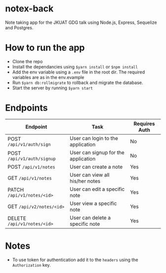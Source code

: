 # notex-back
Note taking app for the JKUAT GDG talk using Node.js, Express, Sequelize and Postgres.

# How to run the app
- Clone the repo
- Install the dependancies using `$yarn install` or `$npm install`
- Add the env variable using a `.env` file in the root dir. The required variables are as in the env.evample
- Run `$yarn db:rollmigrate` to rollback and migrate the database.
- Start the server by running `$yarn start`

# Endpoints
Endpoint | Task | Requires Auth
------------ | ------------- | -----------
POST `/api/v1/auth/sign` | User can login to the application | No
POST `/api/v1/auth/signup` | User can signup for the application | No
POST `/api/v1/notes` | User can create a note | Yes
GET `/api/v1/notes` | User can view all his/her notes | Yes
PATCH `/api/v1/notes/<id>` | User can edit a specific note | Yes
GET `/api/v2/notes/<id>` | User view a specific note | Yes
DELETE `/api/v1/notes/<id>` | User can delete a specific note | Yes

# Notes
- To use token for authentication add it to the `headers` using the `Authorization` key.
